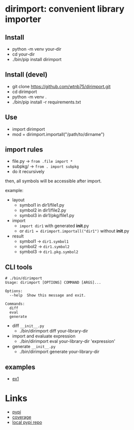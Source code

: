 # dirimport: convenient library importer

## Install

- python -m venv your-dir
- cd your-dir
- ./bin/pip install dirimport

## Install (devel)

- git clone https://github.com/wtnb75/dirimport.git
- cd dirimport
- python -m venv .
- ./bin/pip install -r requirements.txt

## Use

- import dirimport
- mod = dirimport.importall("/path/to/dirname")

## import rules

- file.py -> `from .file import *`
- subpkg/ -> `from . import subpkg`
- do it recursively

then, all symbols will be accessible after import.

example:

- layout
  - symbol1 in dir1/file1.py
  - symbol2 in dir1/file2.py
  - symbol3 in dir1/pkg/file1.py
- import
  - `import dir1` with generated __init__.py
  - or `dir1 = dirimport.importall("dir1")` without __init__.py
- result
  - symbol1 -> `dir1.symbol1`
  - symbol2 -> `dir1.symbol2`
  - symbol3 -> `dir1.pkg.symbol2`

## CLI tools

```
# ./bin/dirimport
Usage: dirimport [OPTIONS] COMMAND [ARGS]...

Options:
  --help  Show this message and exit.

Commands:
  diff
  eval
  generate
```

- diff `__init__.py`
  - ./bin/dirimport diff your-library-dir
- import and evaluate expression
  - ./bin/dirimport eval your-library-dir 'expression'
- generate `__init__.py`
  - ./bin/dirimport generate your-library-dir

## examples

- [ex1](examples/ex1.ipynb)

# Links

- [pypi](https://pypi.org/project/dirimport/)
- [coverage](https://wtnb75.github.io/dirimport/)
- [local pypi repo](https://wtnb75.github.io/dirimport/dist/)
